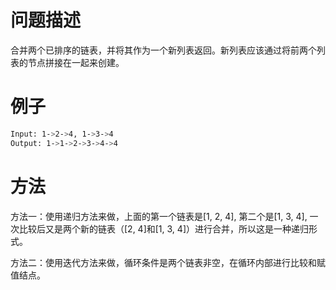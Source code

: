 # 问题描述
合并两个已排序的链表，并将其作为一个新列表返回。新列表应该通过将前两个列表的节点拼接在一起来创建。

# 例子
```bash
Input: 1->2->4, 1->3->4
Output: 1->1->2->3->4->4
```

# 方法
方法一：使用递归方法来做，上面的第一个链表是[1, 2, 4], 第二个是[1, 3, 4], 一次比较后又是两个新的链表（[2, 4]和[1, 3, 4]）进行合并，所以这是一种递归形式。

方法二：使用迭代方法来做，循环条件是两个链表非空，在循环内部进行比较和赋值结点。